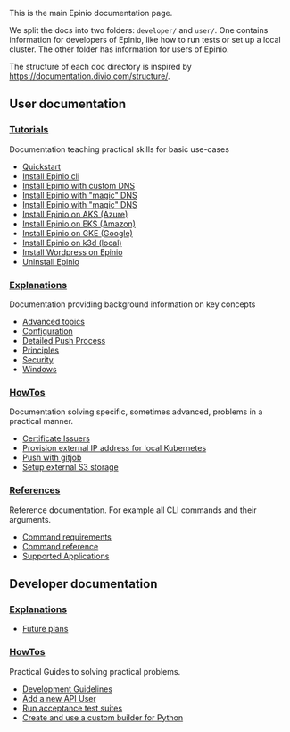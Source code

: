 This is the main Epinio documentation page.

We split the docs into two folders: `developer/` and `user/`.
One contains information for developers of Epinio, like how to run tests or set up a local cluster.
The other folder has information for users of Epinio.

The structure of each doc directory is inspired by https://documentation.divio.com/structure/.

## User documentation

### [Tutorials](user/tutorials/)

Documentation teaching practical skills for basic use-cases

- [Quickstart](user/tutorials/quickstart.md)
- [Install Epinio cli](user/tutorials/install_epinio_cli.md)
- [Install Epinio with custom DNS](user/tutorials/install_epinio_customDNS.md)
- [Install Epinio with "magic" DNS](user/tutorials/install_epinio_magicDNS.md)
- [Install Epinio with "magic" DNS](user/tutorials/install_epinio_magicDNS.md)
- [Install Epinio on AKS (Azure)](user/tutorials/install_epinio_on_aks.md)
- [Install Epinio on EKS (Amazon)](user/tutorials/install_epinio_on_eks.md)
- [Install Epinio on GKE (Google)](user/tutorials/install_epinio_on_gke.md)
- [Install Epinio on k3d (local)](user/tutorials/install_epinio_on_k3d.md)
- [Install Wordpress on Epinio](user/tutorials/install_wordpress_application.md)
- [Uninstall Epinio](user/tutorials/uninstall_epinio.md)

### [Explanations](user/explanations/)

Documentation providing background information on key concepts

- [Advanced topics](user/explanations/advanced.md)
- [Configuration](user/explanations/configuration.md)
- [Detailed Push Process](user/explanations/detailed-push-process.md)
- [Principles](user/explanations/principles.md)
- [Security](user/explanations/security.md)
- [Windows](user/explanations/windows.md)

### [HowTos](user/howtos/)

Documentation solving specific, sometimes advanced, problems in a practical manner.

- [Certificate Issuers](user/howtos/certificate_issuers.md)
- [Provision external IP address for local Kubernetes](user/howtos/provision_external_ip_for_local_kubernetes.md)
- [Push with gitjob](user/howtos/gitjob_push.md)
- [Setup external S3 storage](user/howtos/setup-external-s3.md)

### [References](user/references/)

Reference documentation. For example all CLI commands and their arguments.

- [Command requirements](user/references/README.md)
- [Command reference](user/references/)
- [Supported Applications](user/references/supported-apps.md)

## Developer documentation

### [Explanations](developer/explanations/)

- [Future plans](developer/explanations/futureplans.md)

### [HowTos](developer/howtos/)

Practical Guides to solving practical problems.

- [Development Guidelines](developer/howtos/development.md)
- [Add a new API User](developer/howtos/new-api-user.md)
- [Run acceptance test suites](developer/howtos/acceptance_tests.md)
- [Create and use a custom builder for Python](developer/howtos/custom-python-builder.md)
